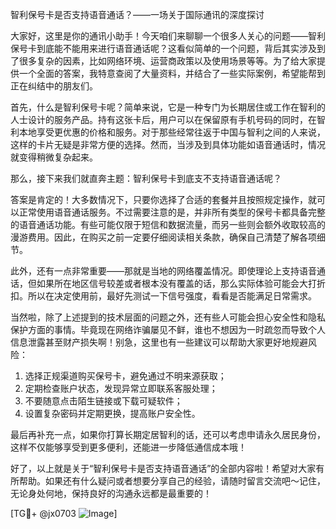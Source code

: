 智利保号卡是否支持语音通话？——一场关于国际通讯的深度探讨

大家好，这里是你的通讯小助手！今天咱们来聊聊一个很多人关心的问题——智利保号卡到底能不能用来进行语音通话呢？这看似简单的一个问题，背后其实涉及到了很多复杂的因素，比如网络环境、运营商政策以及使用场景等等。为了给大家提供一个全面的答案，我特意查阅了大量资料，并结合了一些实际案例，希望能帮到正在纠结中的朋友们。

首先，什么是智利保号卡呢？简单来说，它是一种专门为长期居住或工作在智利的人士设计的服务产品。持有这张卡后，用户可以在保留原有手机号码的同时，在智利本地享受更优惠的价格和服务。对于那些经常往返于中国与智利之间的人来说，这样的卡片无疑是非常方便的选择。然而，当涉及到具体功能如语音通话时，情况就变得稍微复杂起来。

那么，接下来我们就直奔主题：智利保号卡到底支不支持语音通话呢？

答案是肯定的！大多数情况下，只要你选择了合适的套餐并且按照规定操作，就可以正常使用语音通话服务。不过需要注意的是，并非所有类型的保号卡都具备完整的语音通话功能。有些可能仅限于短信和数据流量，而另一些则会额外收取较高的漫游费用。因此，在购买之前一定要仔细阅读相关条款，确保自己清楚了解各项细节。

此外，还有一点非常重要——那就是当地的网络覆盖情况。即使理论上支持语音通话，但如果所在地区信号较差或者根本没有覆盖的话，那么实际体验可能会大打折扣。所以在决定使用前，最好先测试一下信号强度，看看是否能满足日常需求。

当然啦，除了上述提到的技术层面的问题之外，还有些人可能会担心安全性和隐私保护方面的事情。毕竟现在网络诈骗屡见不鲜，谁也不想因为一时疏忽而导致个人信息泄露甚至财产损失啊！别急，这里也有一些建议可以帮助大家更好地规避风险：

1. 选择正规渠道购买保号卡，避免通过不明来源获取；
2. 定期检查账户状态，发现异常立即联系客服处理；
3. 不要随意点击陌生链接或下载可疑软件；
4. 设置复杂密码并定期更换，提高账户安全性。

最后再补充一点，如果你打算长期定居智利的话，还可以考虑申请永久居民身份，这样不仅能够享受到更多便利，还能进一步降低通信成本哦！

好了，以上就是关于“智利保号卡是否支持语音通话”的全部内容啦！希望对大家有所帮助。如果还有什么疑问或者想要分享自己的经验，请随时留言交流吧～记住，无论身处何地，保持良好的沟通永远都是最重要的！

[TG💪+ @jx0703 ![Image](https://github.com/user-attachments/assets/dbca1d08-cadb-493c-b0ec-ad6f7a83f270)]